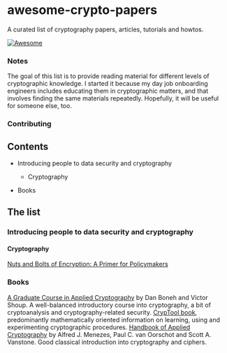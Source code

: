 # awesome-crypto-papers
A curated list of cryptography papers, articles, tutorials and howtos.

[![Awesome](https://cdn.rawgit.com/sindresorhus/awesome/d7305f38d29fed78fa85652e3a63e154dd8e8829/media/badge.svg)](https://github.com/sindresorhus/awesome)

### Notes 

The goal of this list is to provide reading material for different levels of cryptographic knowledge. I started it because my day job onboarding engineers includes educating them in cryptographic matters, and that involves finding the same materials repeatedly. Hopefully, it will be useful for someone else, too.

### Contributing


## Contents

* Introducing people to data security and cryptography
  * Cryptography
  
  
* Books

## The list

### Introducing people to data security and cryptography

#### Cryptography

[Nuts and Bolts of Encryption: A Primer for Policymakers](https://www.cs.princeton.edu/~felten/encryption_primer.pdf)


### Books

[A Graduate Course in Applied Cryptography](https://crypto.stanford.edu/~dabo/cryptobook/) by Dan Boneh and Victor Shoup. A well-balanced introductory course into cryptography, a bit of cryptoanalysis and cryptography-related security.
[CrypTool book](https://www.cryptool.org/en/ctp-documentation/ctbook), predominantly mathematically oriented information on learning, using and experimenting cryptographic procedures.
[Handbook of Applied Cryptography](http://cacr.uwaterloo.ca/hac/) by Alfred J. Menezes, Paul C. van Oorschot and Scott A. Vanstone. Good classical introduction into cryptography and ciphers.
